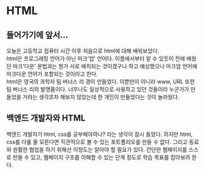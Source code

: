 # HTML

## 들어가기에 앞서...
오늘은 고등학교 컴퓨터 시간 이후 처음으로 html에 대해 배워보았다.\
html은 프로그래밍 언어가 아닌 마크'업' 언어다. 이름에서부터 알 수 있듯이 전에 배웠던 마크'다운' 문법과는 뭔가 서로 배치되는 것이겠구나 하고 예상했으나 마크업 언어에 마크다운 언어가 포함되는 것이라고 한다.\
html은 영국의 과학자 팀 버너스 리 경이 만들었다. 이뿐만이 아니라 www, URL 또한 팀 버너스 리의 발명품이다. 너무나도 일상적으로 사용하고 있던 것들이라 누군가가 만들었을 거라는 생각조차 해보지 않았는데 한 개인이 만들었다는 것이 놀라웠다.

## 백엔드 개발자와 HTML

백엔드 개발자가 html, css를 공부해야하나? 라는 생각이 잠시 들었다. 하지만 html, css를 다룰 줄 모른다면 직관적으로 볼 수 있는 포트폴리오를 만들 수 없다. 그리고 동료와 원활한 협업을 하기 위해선 이정도는 알아야 할 필요가 있다. 간단한 웹페이지를 스스로 만들 수 있고, 웹페이지 구조를 이해할 수 있는 단계 정도로 학습 목표를 잡아보려 한다.